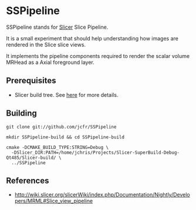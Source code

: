 
SSPipeline
==========

SSPipeline stands for [Slicer](http://www.slicer.org) Slice Pipeline.

It is a small experiment that should help understanding how images are rendered in the Slice slice views.

It implements the pipeline components required to render the scalar volume MRHead as a Axial foreground layer.

Prerequisites
-------------

* Slicer build tree. See [here](http://wiki.slicer.org/slicerWiki/index.php/Documentation/Nightly/Developers/Build_Instructions) for more details.


Building
--------

```
git clone git://github.com/jcfr/SSPipeline

mkdir SSPipeline-build && cd SSPipeline-build

cmake -DCMAKE_BUILD_TYPE:STRING=Debug \
  -DSlicer_DIR:PATH=/home/jchris/Projects/Slicer-SuperBuild-Debug-Qt485/Slicer-build/ \
  ../SSPipeline
```

References
----------

* http://wiki.slicer.org/slicerWiki/index.php/Documentation/Nightly/Developers/MRML#Slice_view_pipeline

